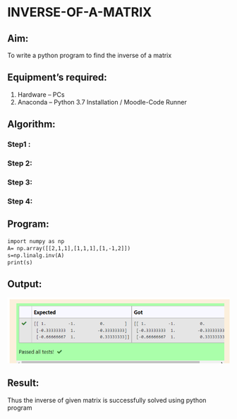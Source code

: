 # INVERSE-OF-A-MATRIX
## Aim:
To write a python program to find the inverse of a matrix
## Equipment’s required:
1. 	Hardware – PCs
2. 	Anaconda – Python 3.7 Installation / Moodle-Code Runner
## Algorithm:
### Step1 : 
### Step 2: 
### Step 3: 
### Step 4: 

## Program:
~~~
import numpy as np
A= np.array([[2,1,1],[1,1,1],[1,-1,2]])
s=np.linalg.inv(A)
print(s)
~~~
## Output:
![GitHub Logo](inverse.png)
## Result:
Thus the inverse of given matrix is successfully solved using python program


